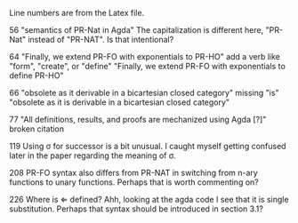 


Line numbers are from the Latex file.

56
"semantics of PR-Nat in Agda"
The capitalization is different here, "PR-Nat" instead of "PR-NAT".
Is that intentional?

64
"Finally, we extend PR-FO with exponentials to PR-HO"
add a verb like "form", "create", or "define"
"Finally, we extend PR-FO with exponentials to define PR-HO"

66
"obsolete as it derivable in a bicartesian closed category"
missing "is"
"obsolete as it is derivable in a bicartesian closed category"

77
"All definitions, results, and proofs are mechanized using Agda [?]"
broken citation

119
Using σ for successor is a bit unusual. I caught myself getting confused
later in the paper regarding the meaning of σ.

208
PR-FO syntax also differs from PR-NAT in switching from n-ary
functions to unary functions. Perhaps that is worth commenting on?

226
Where is ⇐ defined? Ahh, looking at the agda code I see that it is
single substitution. Perhaps that syntax should be introduced in
section 3.1?



